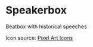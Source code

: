 # Speakerbox

Beatbox with historical speeches

Icon source: [Pixel Art Icons](https://icon-sets.iconify.design/pixelarticons/)
